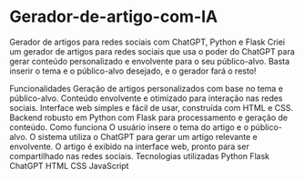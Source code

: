 ﻿# Gerador-de-artigo-com-IA
Gerador de artigos para redes sociais com ChatGPT, Python e Flask
Criei um gerador de artigos para redes sociais que usa o poder do ChatGPT para gerar conteúdo personalizado e envolvente para o seu público-alvo. Basta inserir o tema e o público-alvo desejado, e o gerador fará o resto!

Funcionalidades
Geração de artigos personalizados com base no tema e público-alvo.
Conteúdo envolvente e otimizado para interação nas redes sociais.
Interface web simples e fácil de usar, construída com HTML e CSS.
Backend robusto em Python com Flask para processamento e geração de conteúdo.
Como funciona
O usuário insere o tema do artigo e o público-alvo.
O sistema utiliza o ChatGPT para gerar um artigo relevante e envolvente.
O artigo é exibido na interface web, pronto para ser compartilhado nas redes sociais.
Tecnologias utilizadas
Python
Flask
ChatGPT
HTML
CSS
JavaScript
